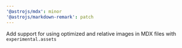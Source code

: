 ```yaml
---
'@astrojs/mdx': minor
'@astrojs/markdown-remark': patch
---
```


Add support for using optimized and relative images in MDX files with `experimental.assets`
